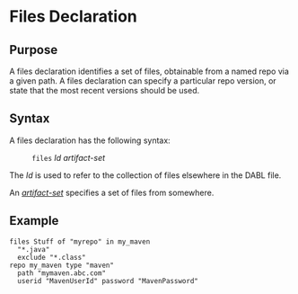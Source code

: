 # Files Declaration

## Purpose

A files declaration identifies a set of files, obtainable from a named repo via a given path.
A files declaration can specify a particular repo version, or state that the most
recent versions should be used.

## Syntax

A files declaration has the following syntax:

<dl>
<dd><code>files</code> <i>Id</i> <i>artifact-set</i>
</dl>

The *Id* is used to refer to the collection of files elsewhere in the DABL file.

An <i><a href="artifact_set.md">artifact-set</a></i> specifies a set of files from somewhere.

## Example

```
files Stuff of "myrepo" in my_maven
  "*.java"
  exclude "*.class"
repo my_maven type "maven"
  path "mymaven.abc.com"
  userid "MavenUserId" password "MavenPassword"
```

